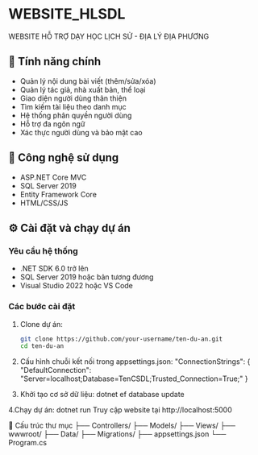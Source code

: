 # WEBSITE_HLSDL
WEBSITE HỖ TRỢ DẠY HỌC LỊCH SỬ - ĐỊA LÝ ĐỊA PHƯƠNG
## 🚀 Tính năng chính

- Quản lý nội dung bài viết (thêm/sửa/xóa)
- Quản lý tác giả, nhà xuất bản, thể loại
- Giao diện người dùng thân thiện
- Tìm kiếm tài liệu theo danh mục
- Hệ thống phân quyền người dùng
- Hỗ trợ đa ngôn ngữ
- Xác thực người dùng và bảo mật cao

## 🧱 Công nghệ sử dụng

- ASP.NET Core MVC
- SQL Server 2019
- Entity Framework Core
- HTML/CSS/JS

## ⚙️ Cài đặt và chạy dự án

### Yêu cầu hệ thống
- .NET SDK 6.0 trở lên
- SQL Server 2019 hoặc bản tương đương
- Visual Studio 2022 hoặc VS Code
### Các bước cài đặt

1. Clone dự án:
   ```bash
   git clone https://github.com/your-username/ten-du-an.git
   cd ten-du-an
   
2. Cấu hình chuỗi kết nối trong appsettings.json:
"ConnectionStrings": {
  "DefaultConnection": "Server=localhost;Database=TenCSDL;Trusted_Connection=True;"
}

3. Khởi tạo cơ sở dữ liệu:
dotnet ef database update

4.Chạy dự án:
dotnet run
Truy cập website tại http://localhost:5000

📁 Cấu trúc thư mục
├── Controllers/
├── Models/
├── Views/
├── wwwroot/
├── Data/
├── Migrations/
├── appsettings.json
└── Program.cs
